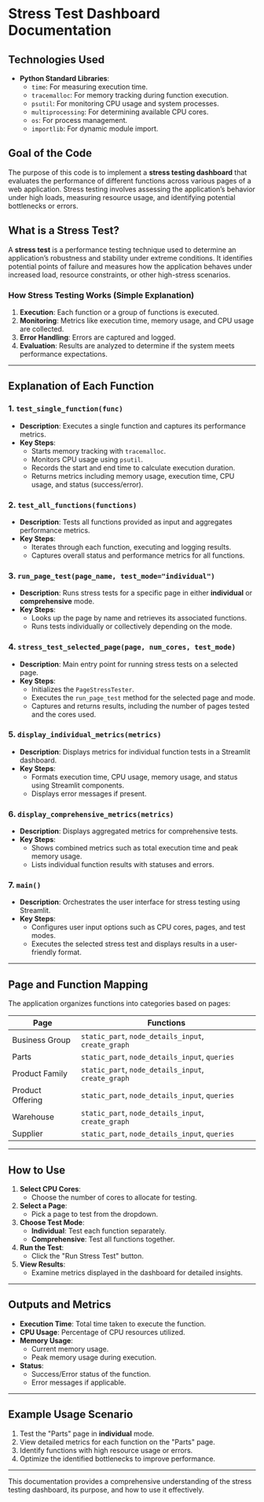 # Stress Test Dashboard Documentation

## Technologies Used

- **Python Standard Libraries**:
  - `time`: For measuring execution time.
  - `tracemalloc`: For memory tracking during function execution.
  - `psutil`: For monitoring CPU usage and system processes.
  - `multiprocessing`: For determining available CPU cores.
  - `os`: For process management.
  - `importlib`: For dynamic module import.

## Goal of the Code

The purpose of this code is to implement a **stress testing dashboard** that evaluates the performance of different functions across various pages of a web application. Stress testing involves assessing the application’s behavior under high loads, measuring resource usage, and identifying potential bottlenecks or errors.

## What is a Stress Test?

A **stress test** is a performance testing technique used to determine an application’s robustness and stability under extreme conditions. It identifies potential points of failure and measures how the application behaves under increased load, resource constraints, or other high-stress scenarios.

### How Stress Testing Works (Simple Explanation)

1. **Execution**: Each function or a group of functions is executed.
2. **Monitoring**: Metrics like execution time, memory usage, and CPU usage are collected.
3. **Error Handling**: Errors are captured and logged.
4. **Evaluation**: Results are analyzed to determine if the system meets performance expectations.

---

## Explanation of Each Function

### 1. `test_single_function(func)`
- **Description**: Executes a single function and captures its performance metrics.
- **Key Steps**:
  - Starts memory tracking with `tracemalloc`.
  - Monitors CPU usage using `psutil`.
  - Records the start and end time to calculate execution duration.
  - Returns metrics including memory usage, execution time, CPU usage, and status (success/error).

### 2. `test_all_functions(functions)`
- **Description**: Tests all functions provided as input and aggregates performance metrics.
- **Key Steps**:
  - Iterates through each function, executing and logging results.
  - Captures overall status and performance metrics for all functions.

### 3. `run_page_test(page_name, test_mode="individual")`
- **Description**: Runs stress tests for a specific page in either **individual** or **comprehensive** mode.
- **Key Steps**:
  - Looks up the page by name and retrieves its associated functions.
  - Runs tests individually or collectively depending on the mode.

### 4. `stress_test_selected_page(page, num_cores, test_mode)`
- **Description**: Main entry point for running stress tests on a selected page.
- **Key Steps**:
  - Initializes the `PageStressTester`.
  - Executes the `run_page_test` method for the selected page and mode.
  - Captures and returns results, including the number of pages tested and the cores used.

### 5. `display_individual_metrics(metrics)`
- **Description**: Displays metrics for individual function tests in a Streamlit dashboard.
- **Key Steps**:
  - Formats execution time, CPU usage, memory usage, and status using Streamlit components.
  - Displays error messages if present.

### 6. `display_comprehensive_metrics(metrics)`
- **Description**: Displays aggregated metrics for comprehensive tests.
- **Key Steps**:
  - Shows combined metrics such as total execution time and peak memory usage.
  - Lists individual function results with statuses and errors.

### 7. `main()`
- **Description**: Orchestrates the user interface for stress testing using Streamlit.
- **Key Steps**:
  - Configures user input options such as CPU cores, pages, and test modes.
  - Executes the selected stress test and displays results in a user-friendly format.

---

## Page and Function Mapping

The application organizes functions into categories based on pages:

| **Page**            | **Functions**                             |
|---------------------|-------------------------------------------|
| Business Group      | `static_part`, `node_details_input`, `create_graph` |
| Parts               | `static_part`, `node_details_input`, `queries`       |
| Product Family      | `static_part`, `node_details_input`, `create_graph` |
| Product Offering    | `static_part`, `node_details_input`, `queries`       |
| Warehouse           | `static_part`, `node_details_input`, `create_graph` |
| Supplier            | `static_part`, `node_details_input`, `queries`       |

---

## How to Use

1. **Select CPU Cores**:
   - Choose the number of cores to allocate for testing.
2. **Select a Page**:
   - Pick a page to test from the dropdown.
3. **Choose Test Mode**:
   - **Individual**: Test each function separately.
   - **Comprehensive**: Test all functions together.
4. **Run the Test**:
   - Click the "Run Stress Test" button.
5. **View Results**:
   - Examine metrics displayed in the dashboard for detailed insights.

---

## Outputs and Metrics

- **Execution Time**: Total time taken to execute the function.
- **CPU Usage**: Percentage of CPU resources utilized.
- **Memory Usage**:
  - Current memory usage.
  - Peak memory usage during execution.
- **Status**:
  - Success/Error status of the function.
  - Error messages if applicable.

---

## Example Usage Scenario

1. Test the "Parts" page in **individual** mode.
2. View detailed metrics for each function on the "Parts" page.
3. Identify functions with high resource usage or errors.
4. Optimize the identified bottlenecks to improve performance.

---

This documentation provides a comprehensive understanding of the stress testing dashboard, its purpose, and how to use it effectively.
